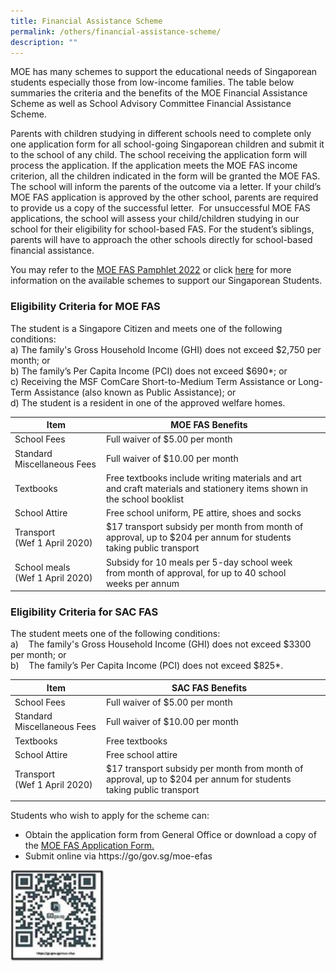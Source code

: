 ```yaml
---
title: Financial Assistance Scheme
permalink: /others/financial-assistance-scheme/
description: ""
---
```

MOE has many schemes to support the educational needs of Singaporean students especially those from low-income families. The table below summaries the criteria and the benefits of the MOE Financial Assistance Scheme as well as School Advisory Committee Financial Assistance Scheme.

Parents with children studying in different schools need to complete only one application form for all school-going Singaporean children and submit it to the school of any child. The school receiving the application form will process the application. If the application meets the MOE FAS income criterion, all the children indicated in the form will be granted the MOE FAS. The school will inform the parents of the outcome via a letter. If your child’s MOE FAS application is approved by the other school, parents are required to provide us a copy of the successful letter.  For unsuccessful MOE FAS applications, the school will assess your child/children studying in our school for their eligibility for school-based FAS. For the student’s siblings, parents will have to approach the other schools directly for school-based financial assistance.  

You may refer to the [MOE FAS Pamphlet 2022](/files/MOE_FAS_Pamphlet_2022.pdf) or click [here](https://www.moe.gov.sg/financial-matters/financial-assistance) for more information on the available schemes to support our Singaporean Students.

### Eligibility Criteria for MOE FAS

The student is a Singapore Citizen and meets one of the following conditions: <br>
a) The family's Gross Household Income (GHI) does not exceed $2,750 per month; or <br>
b) The family’s Per Capita Income (PCI) does not exceed $690\*; or <br>
c) Receiving the MSF ComCare Short-to-Medium Term Assistance or Long-Term Assistance (also known as Public Assistance); or <br>
d) The student is a resident in one of the approved welfare homes.

| Item | MOE FAS Benefits |  |
|---|---|---|
| School Fees  | Full waiver of $5.00 per month  |  |
| Standard Miscellaneous Fees  | Full waiver of $10.00 per month  |  |
| Textbooks  | Free textbooks include writing materials and art and craft materials and stationery items shown in the school booklist |  |
| School Attire | Free school uniform, PE attire, shoes and socks |  |
| Transport<br>(Wef 1 April 2020) | $17 transport subsidy per month from month of approval, up to $204 per annum for students taking public transport |  |
| School meals<br>(Wef 1 April 2020) | Subsidy for 10 meals per 5-day school week from month of approval, for up to 40 school weeks per annum

### Eligibility Criteria for SAC FAS

The student meets one of the following conditions: <br>
a)    The family's Gross Household Income (GHI) does not exceed $3300 per month; or <br>
b)    The family’s Per Capita Income (PCI) does not exceed $825\*.

| Item | SAC FAS Benefits |  |
|---|---|---|
| School Fees  | Full waiver of $5.00 per month  |  |
| Standard Miscellaneous Fees  | Full waiver of $10.00 per month |  |
| Textbooks  | Free textbooks |  |
| School Attire  | Free school attire |  |
| Transport<br>(Wef 1 April 2020) | $17 transport subsidy per month from month of approval, up to $204 per annum for students taking public transport |  |
| | | |

Students who wish to apply for the scheme can:
* Obtain the application form from General Office or download a copy of the [MOE FAS Application Form.](/files/MOE%20FAS%20Application%20Form%20Aug%2021%20FINAL.pdf) 
* Submit online via https://go/gov.sg/moe-efas

<img src="/images/Useful%20Links/UL%20Parents/2022%20FAS%20QR%20Code.jpg" style="width:30%">